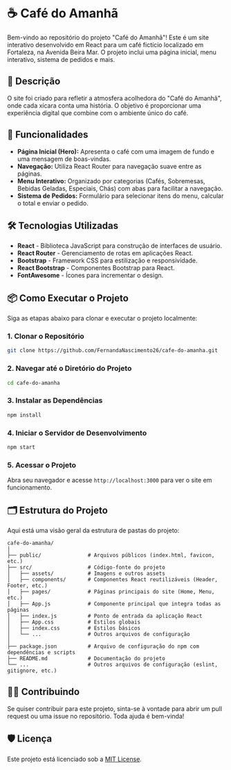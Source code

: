 # ☕ Café do Amanhã

Bem-vindo ao repositório do projeto "Café do Amanhã"! Este é um site interativo desenvolvido em React para um café fictício localizado em Fortaleza, na Avenida Beira Mar. O projeto inclui uma página inicial, menu interativo, sistema de pedidos e mais.

## 📝 Descrição

O site foi criado para refletir a atmosfera acolhedora do "Café do Amanhã", onde cada xícara conta uma história. O objetivo é proporcionar uma experiência digital que combine com o ambiente único do café.

## 🚀 Funcionalidades

- **Página Inicial (Hero):** Apresenta o café com uma imagem de fundo e uma mensagem de boas-vindas.
- **Navegação:** Utiliza React Router para navegação suave entre as páginas.
- **Menu Interativo:** Organizado por categorias (Cafés, Sobremesas, Bebidas Geladas, Especiais, Chás) com abas para facilitar a navegação.
- **Sistema de Pedidos:** Formulário para selecionar itens do menu, calcular o total e enviar o pedido.

## 🛠️ Tecnologias Utilizadas

- **React** - Biblioteca JavaScript para construção de interfaces de usuário.
- **React Router** - Gerenciamento de rotas em aplicações React.
- **Bootstrap** - Framework CSS para estilização e responsividade.
- **React Bootstrap** - Componentes Bootstrap para React.
- **FontAwesome** - Ícones para incrementar o design.

## 📦 Como Executar o Projeto

Siga as etapas abaixo para clonar e executar o projeto localmente:

### 1. Clonar o Repositório

```bash
git clone https://github.com/FernandaNascimento26/cafe-do-amanha.git
```

### 2. Navegar até o Diretório do Projeto

```bash
cd cafe-do-amanha
```

### 3. Instalar as Dependências

```bash
npm install
```

### 4. Iniciar o Servidor de Desenvolvimento

```bash
npm start
```

### 5. Acessar o Projeto

Abra seu navegador e acesse `http://localhost:3000` para ver o site em funcionamento.

## 🗂️ Estrutura do Projeto

Aqui está uma visão geral da estrutura de pastas do projeto:

```
cafe-do-amanha/
│
├── public/               # Arquivos públicos (index.html, favicon, etc.)
├── src/                  # Código-fonte do projeto
│   ├── assets/           # Imagens e outros assets
│   ├── components/       # Componentes React reutilizáveis (Header, Footer, etc.)
│   ├── pages/            # Páginas principais do site (Home, Menu, etc.)
│   ├── App.js            # Componente principal que integra todas as páginas
│   ├── index.js          # Ponto de entrada da aplicação React
│   ├── App.css           # Estilos globais
│   ├── index.css         # Estilos básicos
│   └── ...               # Outros arquivos de configuração
│
├── package.json          # Arquivo de configuração do npm com dependências e scripts
├── README.md             # Documentação do projeto
└── ...                   # Outros arquivos de configuração (eslint, gitignore, etc.)
```

## 🧑‍💻 Contribuindo

Se quiser contribuir para este projeto, sinta-se à vontade para abrir um pull request ou uma issue no repositório. Toda ajuda é bem-vinda!

## 🛡️ Licença

Este projeto está licenciado sob a [MIT License](LICENSE).